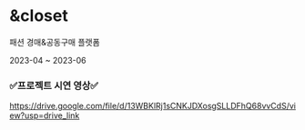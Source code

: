 # &closet 
패션 경매&공동구매 플랫폼

2023-04 ~ 2023-06



### :white_check_mark:프로젝트 시연 영상:white_check_mark:

https://drive.google.com/file/d/13WBKlRj1sCNKJDXosgSLLDFhQ68vvCdS/view?usp=drive_link
